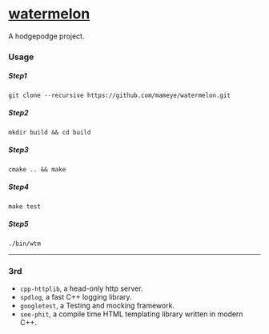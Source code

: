 # [watermelon](https://github.com/mameye/watermelon)
A hodgepodge project.

### Usage
##### Step1
```shell
git clone --recursive https://github.com/mameye/watermelon.git
```
##### Step2
```shell
mkdir build && cd build
```
##### Step3
```shell
cmake .. && make
```

##### Step4
```shell
make test
```

##### Step5
```shell
./bin/wtm
```

---
### 3rd
* `cpp-httplib`, a head-only http server.
* `spdlog`, a fast C++ logging library.
* `googletest`, a Testing and mocking framework.
* `see-phit`, a compile time HTML templating library written in modern C++.
